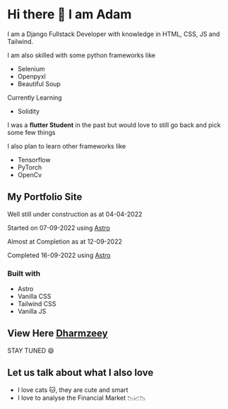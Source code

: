 # Hi there 👋 I am Adam
I am a Django Fullstack Developer with knowledge in HTML, CSS, JS and Tailwind. 

I am also skilled with some python frameworks like
- Selenium
- Openpyxl
- Beautiful Soup

Currently Learning
- Solidity

I was a **flutter Student** in the past but would love to still go back and pick some few things

I also plan to learn other frameworks like
- Tensorflow
- PyTorch
- OpenCv


## My Portfolio Site

Well still under construction as at 04-04-2022

Started on 07-09-2022 using [Astro](https://astro.build)

Almost at Completion as at 12-09-2022

Completed 16-09-2022 using [Astro](https://astro.build)


### Built with
+ Astro
+ Vanilla CSS
+ Tailwind CSS
+ Vanilla JS

## View Here [Dharmzeey](https://dharmzeey.netlify.app/)

STAY TUNED 😄

## Let us talk about what I also love
- I love cats 🐱, they are cute and smart
- I love to analyse the Financial Market 📉📈📉 
<!--
**Dharmzeey/dharmzeey** is a ✨ _special_ ✨ repository because its `README.md` (this file) appears on your GitHub profile.


Here are some ideas to get you started:

- 🔭 I’m currently working on ...
- 🌱 I’m currently learning ...
- 👯 I’m looking to collaborate on ...
- 🤔 I’m looking for help with ...
- 💬 Ask me about ...
- 📫 How to reach me: ...
- 😄 Pronouns: ...
- ⚡ Fun fact: ...
-->
